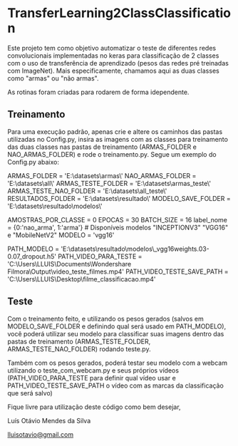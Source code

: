 # TransferLearning2ClassClassification

Este projeto tem como objetivo automatizar o teste de diferentes redes convolucionais implementadas no keras para classificação de
2 classes com o uso de transferência de aprendizado (pesos das redes pré treinadas com ImageNet). Mais especificamente, chamamos 
aqui as duas classes como "armas" ou "não armas".

As rotinas foram criadas para rodarem de forma idependente.

## Treinamento

Para uma execução padrão, apenas crie e altere os caminhos das pastas utilizadas no Config.py, insira as imagens com as classes
para treinamento das duas classes nas pastas de treinamento (ARMAS_FOLDER e NAO_ARMAS_FOLDER) e rode o treinamento.py. Segue um
exemplo do Config.py abaixo:

ARMAS_FOLDER = 'E:\\datasets\\armas\\'
NAO_ARMAS_FOLDER = 'E:\\datasets\\all\\'
ARMAS_TESTE_FOLDER = 'E:\\datasets\\armas_teste\\'
ARMAS_TESTE_NAO_FOLDER = 'E:\\datasets\\all_teste\\'
RESULTADOS_FOLDER = 'E:\\datasets\\resultado\\'
MODELO_SAVE_FOLDER = 'E:\\datasets\\resultado\\modelos\\'

AMOSTRAS_POR_CLASSE = 0
EPOCAS = 30
BATCH_SIZE = 16
label_nome = {0:'nao_arma', 1:'arma'}
\# Disponíveis modelos "INCEPTIONV3" "VGG16" e "MobileNetV2"
MODELO = 'vgg16'

PATH_MODELO = 'E:\\datasets\\resultado\\modelos\\_vgg16weights.03-0.07_dropout.h5'
PATH_VIDEO_PARA_TESTE = 'C:\\Users\\LLUIS\\Documents\\Wondershare Filmora\\Output\\video_teste_filmes.mp4'
PATH_VIDEO_TESTE_SAVE_PATH = 'C:\\Users\\LLUIS\\Desktop\\filme_classificacao.mp4'

## Teste

Com o treinamento feito,  e utilizando os pesos gerados (salvos em MODELO_SAVE_FOLDER e definindo qual será usado em PATH_MODELO),
você poderá utilizar seu modelo para classificar suas imagens dentro das pastas de treinamento (ARMAS_TESTE_FOLDER, 
ARMAS_TESTE_NAO_FOLDER) rodando teste.py.

Também com os pesos gerados, poderá testar seu modelo com a webcam utilizando o teste_com_webcam.py e seus próprios vídeos
(PATH_VIDEO_PARA_TESTE para definir qual vídeo usar e PATH_VIDEO_TESTE_SAVE_PATH o vídeo com as marcas da classificação que
será salvo)

Fique livre para utilização deste código como bem desejar,

Luís Otávio Mendes da Silva

lluisotavio@gmail.com

